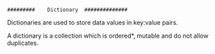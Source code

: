     #########    Dictionary  ##############
    
    
Dictionaries are used to store data values in key:value pairs.

A dictionary is a collection which is ordered*, mutable and do not allow duplicates.
